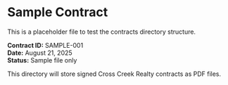 # Sample Contract

This is a placeholder file to test the contracts directory structure.

**Contract ID:** SAMPLE-001  
**Date:** August 21, 2025  
**Status:** Sample file only

This directory will store signed Cross Creek Realty contracts as PDF files.
